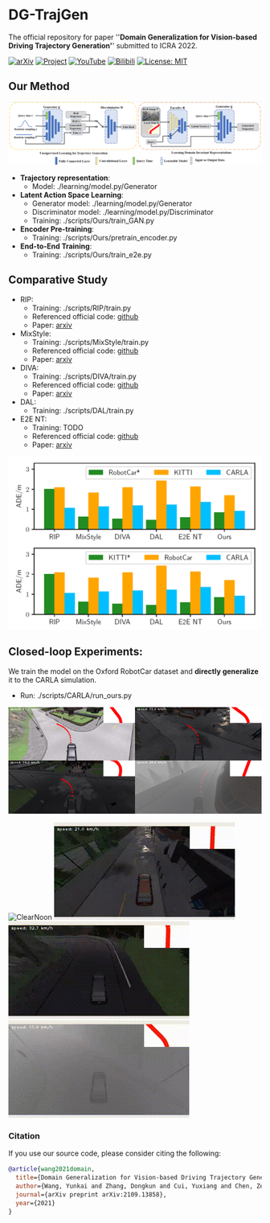 # DG-TrajGen
The official repository for paper ''**Domain Generalization for Vision-based Driving Trajectory Generation'**' submitted to ICRA 2022.

[![arXiv](https://img.shields.io/badge/arXiv-2109.13858-B31B1B.svg)](https://arxiv.org/abs/2109.13858)
[![Project](https://img.shields.io/badge/Project-Site-orange.svg)](https://sites.google.com/view/dg-traj-gen/)
[![YouTube](https://img.shields.io/badge/YouTube-Video-green.svg)](https://www.youtube.com/watch?v=hvuUtPz8U24&t=9s)
[![Bilibili](https://img.shields.io/badge/Bilibili-Video-blue.svg)](https://www.bilibili.com/video/BV1AQ4y167hc?spm_id_from=333.999.0.0)
[![License: MIT](https://img.shields.io/badge/License-MIT-yellow.svg)](https://opensource.org/licenses/MIT)

## Our Method
![structure](./imgs/structure.png)

* **Trajectory representation**:
  * Model: ./learning/model.py/Generator
* **Latent Action Space Learning**:
  * Generator model: ./learning/model.py/Generator
  * Discriminator model: ./learning/model.py/Discriminator
  * Training: ./scripts/Ours/train_GAN.py
* **Encoder Pre-training**:
  * Training: ./scripts/Ours/pretrain_encoder.py
* **End-to-End Training**:
  * Training: ./scripts/Ours/train_e2e.py

## Comparative Study
* RIP:
  * Training: ./scripts/RIP/train.py
  * Referenced official code: [github](https://github.com/OATML/oatomobile/)
  * Paper: [arxiv](https://arxiv.org/abs/2006.14911)
* MixStyle:
  * Training: ./scripts/MixStyle/train.py
  * Referenced official code: [github](https://github.com/KaiyangZhou/mixstyle-release)
  * Paper: [arxiv](https://arxiv.org/abs/2104.02008)
* DIVA:
  * Training: ./scripts/DIVA/train.py
  * Referenced official code: [github](https://github.com/AMLab-Amsterdam/DIVA)
  * Paper: [arxiv](https://arxiv.org/abs/1905.10427)
* DAL:
  * Training: ./scripts/DAL/train.py
* E2E NT:
  * Training: TODO
  * Referenced official code: [github](https://github.com/ZJU-Robotics-Lab/CICT)
  * Paper: [arxiv](https://arxiv.org/abs/2010.10393)

![comp](./imgs/comp.png)
## Closed-loop Experiments:
We train the model on the Oxford RobotCar dataset and **directly generalize** it to the CARLA simulation.
* Run: ./scripts/CARLA/run_ours.py

![carla](./imgs/carla.png)

![ClearNoon](./imgs/ClearNoon.gif)
![WetCloudySunset](./imgs/WetCloudySunset.gif)
![HardRainSunset](./imgs/HardRainSunset.gif)
![HeavyFogMorning](./imgs/HeavyFogMorning.gif)


### Citation
If you use our source code, please consider citing the following:
```bibtex
@article{wang2021domain,
  title={Domain Generalization for Vision-based Driving Trajectory Generation},
  author={Wang, Yunkai and Zhang, Dongkun and Cui, Yuxiang and Chen, Zexi and Jing, Wei and Chen, Junbo and Xiong, Rong and Wang, Yue},
  journal={arXiv preprint arXiv:2109.13858},
  year={2021}
}
```